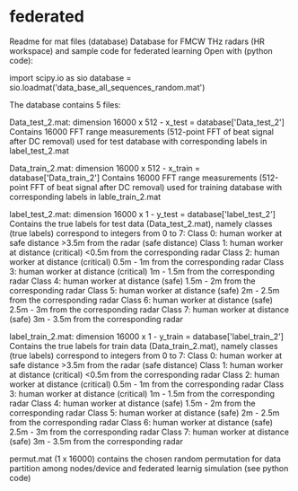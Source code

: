 # federated
Readme for mat files (database)
Database for FMCW THz radars (HR workspace) and sample code for federated learning Open with (python code):

import scipy.io as sio database = sio.loadmat('data_base_all_sequences_random.mat')

The database contains 5 files:

Data_test_2.mat: dimension 16000 x 512 - x_test = database['Data_test_2'] Contains 16000 FFT range measurements (512-point FFT of beat signal after DC removal) used for test database with corresponding labels in label_test_2.mat

Data_train_2.mat: dimension 16000 x 512 - x_train = database['Data_train_2']
Contains 16000 FFT range measurements (512-point FFT of beat signal after DC removal) used for training database with corresponding labels in lable_train_2.mat

label_test_2.mat: dimension 16000 x 1 - y_test = database['label_test_2'] Contains the true labels for test data (Data_test_2.mat), namely classes (true labels) correspond to integers from 0 to 7: Class 0: human worker at safe distance >3.5m from the radar (safe distance) Class 1: human worker at distance (critical) <0.5m from the corresponding radar Class 2: human worker at distance (critical) 0.5m - 1m from the corresponding radar Class 3: human worker at distance (critical) 1m - 1.5m from the corresponding radar Class 4: human worker at distance (safe) 1.5m - 2m from the corresponding radar Class 5: human worker at distance (safe) 2m - 2.5m from the corresponding radar Class 6: human worker at distance (safe) 2.5m - 3m from the corresponding radar Class 7: human worker at distance (safe) 3m - 3.5m from the corresponding radar

label_train_2.mat: dimension 16000 x 1 - y_train = database['label_train_2'] Contains the true labels for train data (Data_train_2.mat), namely classes (true labels) correspond to integers from 0 to 7: Class 0: human worker at safe distance >3.5m from the radar (safe distance) Class 1: human worker at distance (critical) <0.5m from the corresponding radar Class 2: human worker at distance (critical) 0.5m - 1m from the corresponding radar Class 3: human worker at distance (critical) 1m - 1.5m from the corresponding radar Class 4: human worker at distance (safe) 1.5m - 2m from the corresponding radar Class 5: human worker at distance (safe) 2m - 2.5m from the corresponding radar Class 6: human worker at distance (safe) 2.5m - 3m from the corresponding radar Class 7: human worker at distance (safe) 3m - 3.5m from the corresponding radar

permut.mat (1 x 16000) contains the chosen random permutation for data partition among nodes/device and federated learnig simulation (see python code)
